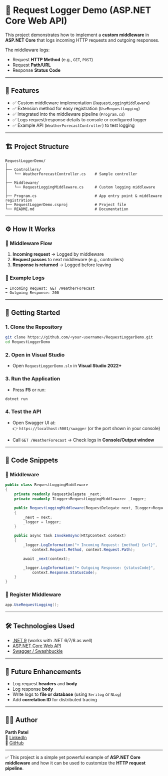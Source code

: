 
# 🚀 Request Logger Demo (ASP.NET Core Web API)

This project demonstrates how to implement a **custom middleware** in **ASP.NET Core** that logs incoming HTTP requests and outgoing responses.  

The middleware logs:
- Request **HTTP Method** (e.g., `GET`, `POST`)
- Request **Path/URL**
- Response **Status Code**

---

## 📌 Features
- ✅ Custom middleware implementation (`RequestLoggingMiddleware`)  
- ✅ Extension method for easy registration (`UseRequestLogging`)  
- ✅ Integrated into the middleware pipeline (`Program.cs`)  
- ✅ Logs request/response details to console or configured logger  
- ✅ Example API (`WeatherForecastController`) to test logging  

---

## 🏗️ Project Structure
```
RequestLoggerDemo/
│
├── Controllers/
│   └── WeatherForecastController.cs    # Sample controller
│
├── Middleware/
│   └── RequestLoggingMiddleware.cs     # Custom logging middleware
│
├── Program.cs                          # App entry point & middleware registration
├── RequestLoggerDemo.csproj            # Project file
└── README.md                           # Documentation
```

---

## ⚙️ How It Works
### 🔹 Middleware Flow
1. **Incoming request** → Logged by middleware  
2. **Request passes** to next middleware (e.g., controllers)  
3. **Response is returned** → Logged before leaving  

### 🔹 Example Logs
```
➡️ Incoming Request: GET /WeatherForecast
⬅️ Outgoing Response: 200
```

---

## 🚀 Getting Started

### 1. Clone the Repository
```sh
git clone https://github.com/<your-username>/RequestLoggerDemo.git
cd RequestLoggerDemo
```

### 2. Open in Visual Studio
- Open `RequestLoggerDemo.sln` in **Visual Studio 2022+**

### 3. Run the Application
- Press **F5** or run:
```sh
dotnet run
```

### 4. Test the API
- Open Swagger UI at:  
  👉 `https://localhost:5001/swagger` (or the port shown in your console)  

- Call `GET /WeatherForecast` → Check logs in **Console/Output window**  

---

## 📂 Code Snippets

### 🔹 Middleware
```csharp
public class RequestLoggingMiddleware
{
    private readonly RequestDelegate _next;
    private readonly ILogger<RequestLoggingMiddleware> _logger;

    public RequestLoggingMiddleware(RequestDelegate next, ILogger<RequestLoggingMiddleware> logger)
    {
        _next = next;
        _logger = logger;
    }

    public async Task InvokeAsync(HttpContext context)
    {
        _logger.LogInformation("➡️ Incoming Request: {method} {url}", 
            context.Request.Method, context.Request.Path);

        await _next(context);

        _logger.LogInformation("⬅️ Outgoing Response: {statusCode}", 
            context.Response.StatusCode);
    }
}
```

### 🔹 Register Middleware
```csharp
app.UseRequestLogging();
```

---

## 🛠️ Technologies Used
- [.NET 9](https://dotnet.microsoft.com/) (works with .NET 6/7/8 as well)  
- [ASP.NET Core Web API](https://learn.microsoft.com/en-us/aspnet/core)  
- [Swagger / Swashbuckle](https://github.com/domaindrivendev/Swashbuckle.AspNetCore)  

---

## 📖 Future Enhancements
- Log request **headers** and **body**  
- Log response **body**  
- Write logs to **file or database** (using `Serilog` or `NLog`)  
- Add **correlation ID** for distributed tracing  

---

## 👨‍💻 Author
**Parth Patel**  
🔗 [LinkedIn](https://linkedin.com/in/imparthgalani)  
🔗 [GitHub](https://github.com/imparthgalani)  

---

✅ This project is a simple yet powerful example of **ASP.NET Core middleware** and how it can be used to customize the **HTTP request pipeline**.  
